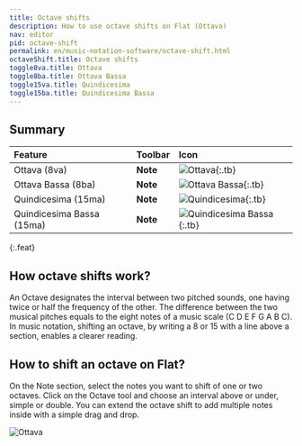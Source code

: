 ```yaml
---
title: Octave shifts
description: How to use octave shifts on Flat (Ottava)
nav: editor
pid: octave-shift
permalink: en/music-notation-software/octave-shift.html
octaveShift.title: Octave shifts
toggle8va.title: Ottava
toggle8ba.title: Ottava Bassa
toggle15va.title: Quindicesima
toggle15ba.title: Quindicesima Bassa
---
```


## Summary

| Feature | Toolbar | Icon |
|:--------|:--------|:-----|
| Ottava (8va) | **Note** | ![Ottava](https://prod.flat-cdn.com/img/icons/editorActions/8va.svg){:.tb} |
| Ottava Bassa (8ba) | **Note** | ![Ottava Bassa](https://prod.flat-cdn.com/img/icons/editorActions/8ba.svg){:.tb} | 
| Quindicesima (15ma) | **Note** | ![Quindicesima](https://prod.flat-cdn.com/img/icons/editorActions/15ma.svg){:.tb} |
| Quindicesima Bassa (15ma) | **Note** | ![Quindicesima Bassa](https://prod.flat-cdn.com/img/icons/editorActions/15maBelow.svg){:.tb} |
{:.feat}

## How octave shifts work?

An Octave designates the interval between two pitched sounds, one having twice or half the frequency of the other. The difference between the two musical pitches equals to the eight notes of a music scale (C D E F G A B C). In music notation, shifting an octave, by writing a 8 or 15 with a line above a section, enables a clearer reading.

## How to shift an octave on Flat?

On the Note section, select the notes you want to shift of one or two octaves. Click on the Octave tool and choose an interval above or under, simple or double. You can extend the octave shift to add multiple notes inside with a simple drag and drop.

![Ottava](/help/assets/img/editor/8va.gif)